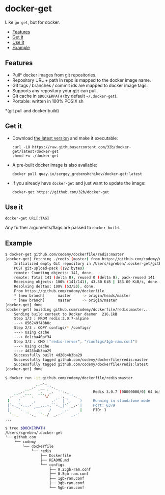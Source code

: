 # docker-get

Like `go get`, but for docker.

<!-- TOC -->

- [Features](#features)
- [Get it](#get-it)
- [Use it](#use-it)
- [Example](#example)

<!-- /TOC -->

## Features

- Pull* docker images from git repositories.
- Repository URL + path in repo is mapped to the docker image name.
- Git tags / branches / commit ids are mapped to docker image tags.
- Supports any repository your `git` can pull.
- Git cache in `$DOCKERPATH` (by default `~/.docker-get`).
- Portable: written in 100% POSIX sh

*(git pull and docker build)


## Get it

- Download [the latest version](https://raw.githubusercontent.com/32b/docker-get/latest/docker-get) and make it executable:

    ```
    curl -LO https://raw.githubusercontent.com/32b/docker-get/latest/docker-get
    chmod +x ./docker-get
    ```

- A pre-built docker image is also available: 

    ```
    docker pull quay.io/sergey_grebenshchikov/docker-get:latest
    ```

- If you already have `docker-get` and just want to update the image:

    ```
    docker-get https://github.com/32b/docker-get
    ```

## Use it

```text
docker-get URL[:TAG]
```

Any further arguments/flags are passed to `docker build`.

## Example

```bash
$ docker-get github.com/codemy/dockerfile/redis:master
[docker-get] fetching ./redis (master) from https://github.com/codemy/dockerfile ...
    Initialized empty Git repository in /Users/sgreben/.docker-get/github.com/codemy/dockerfile/.git/
    POST git-upload-pack (192 bytes)
    remote: Counting objects: 141, done.
    remote: Total 141 (delta 0), reused 0 (delta 0), pack-reused 141
    Receiving objects: 100% (141/141), 43.30 KiB | 183.00 KiB/s, done.
    Resolving deltas: 100% (53/53), done.
    From https://github.com/codemy/dockerfile
    * [new branch]      master     -> origin/heads/master
    * [new branch]      master     -> origin/master
[docker-get] done
[docker-get] building github.com/codemy/dockerfile/redis:master...
    Sending build context to Docker daemon  216.1kB
    Step 1/3 : FROM redis:3.0.7-alpine
    ---> 856249f48b0c
    Step 2/3 : COPY configs/* /configs/
    ---> Using cache
    ---> 6e1cba40af34
    Step 3/3 : CMD ["redis-server", "/configs/1gb-ram.conf"]
    ---> Using cache
    ---> 4d28b4b3ba29
    Successfully built 4d28b4b3ba29
    Successfully tagged github.com/codemy/dockerfile/redis:master
    Successfully tagged github.com/codemy/dockerfile/redis:latest
[docker-get] done

$ docker run -it github.com/codemy/dockerfile/redis:master
                _._
           _.-``__ ''-._
      _.-``    `.  `_.  ''-._           Redis 3.0.7 (00000000/0) 64 bit
  .-`` .-```.  ```\/    _.,_ ''-._
 (    '      ,       .-`  | `,    )     Running in standalone mode
 |`-._`-...-` __...-.``-._|'` _.-'|     Port: 6379
 |    `-._   `._    /     _.-'    |     PID: 1
  `-._    `-._  `-./  _.-'    _.-'
...

$ tree $DOCKERPATH
/Users/sgreben/.docker-get
└── github.com
    └── codemy
        └── dockerfile
            └── redis
                ├── Dockerfile
                ├── README.md
                └── configs
                    ├── 0.25gb-ram.conf
                    ├── 0.5gb-ram.conf
                    ├── 1gb-ram.conf
                    ├── 3gb-ram.conf
                    └── 5gb-ram.conf
```